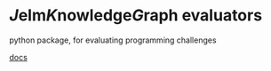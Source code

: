 # *J*elm*K*nowledge*G*raph  evaluators

python package, for evaluating programming challenges

[docs](https://jkg-evaluators.readthedocs.io/en/latest/index.html)
